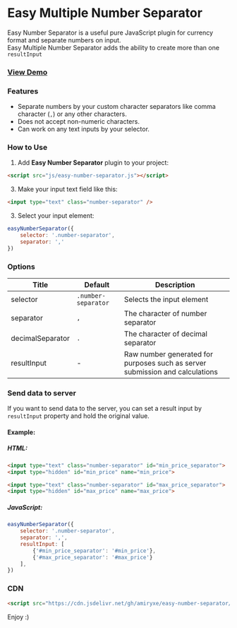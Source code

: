 # Easy Multiple Number Separator

Easy Number Separator is a useful pure JavaScript plugin for currency format and separate numbers on input.<br>
Easy Multiple Number Separator adds the ability to create more than one `resultInput`

### <a href="https://amiryxe.github.io/easy-number-separator/" target="_blank">View Demo</a>

### Features

- Separate numbers by your custom character separators like comma character (`,`) or any other characters.
- Does not accept non-numeric characters.
- Can work on any text inputs by your selector.

### How to Use

1. Add **Easy Number Separator** plugin to your project:

```html
<script src="js/easy-number-separator.js"></script>
```

3. Make your input text field like this:    
```html
<input type="text" class="number-separator" />
```

3. Select your input element:
```javascript
easyNumberSeparator({
    selector: '.number-separator',
    separator: ','
})
```

### Options
|Title|Default|Description|
|-----|-------|-----------|
|selector|`.number-separator`|Selects the input element|
|separator|`,`|The character of number separator|
|decimalSeparator|`.`|The character of decimal separator|
|resultInput|-|Raw number generated for purposes such as server submission and calculations| 

### Send data to server
If you want to send data to the server, you can set a result input by `resultInput` property and hold the original value.

#### Example:

##### HTML:
```html
<input type="text" class="number-separator" id="min_price_separator">
<input type="hidden" id="min_price" name="min_price">

<input type="text" class="number-separator" id="max_price_separator">
<input type="hidden" id="max_price" name="max_price">
```
##### JavaScript:
```javascript
easyNumberSeparator({
    selector: '.number-separator',
    separator: ',',
    resultInput: [
        {'#min_price_separator': '#min_price'},
        {'#max_price_separator': '#max_price'}
    ],
})
```


### CDN
```html
<script src="https://cdn.jsdelivr.net/gh/amiryxe/easy-number-separator/easy-number-separator.js"></script>
```

Enjoy :)
